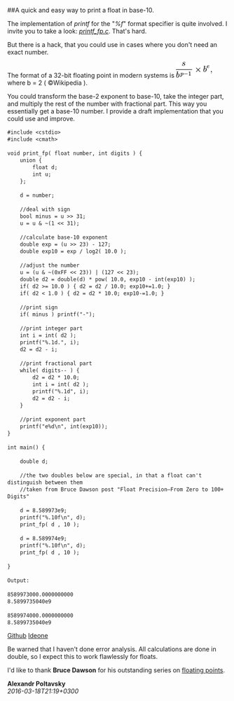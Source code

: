 
##A quick and easy way to print a float in base-10.

  The implementation of *printf* for the "*%f*" format specifier is quite involved. 
  I invite you to take a look: [*printf_fp.c*](https://gcc.gnu.org/bugzilla/attachment.cgi?id=24137). That's hard.

  But there is a hack, that you could use in cases where you don't need an exact number.

  The format of a 32-bit floating point in modern systems is 
  ![float format](images/fp-format.png "Floating point number format") where b = 2 ( &copy;Wikipedia ).

  You could transform the base-2 exponent to base-10, take the integer part, and multiply the rest of the number with 
  fractional part. This way you essentially get a base-10 number. I provide a draft implementation that you could use
  and improve.

    
    #include <cstdio>
    #include <cmath>
    
    void print_fp( float number, int digits ) {
        union {
            float d;
            int u;
        };
        
        d = number;

        //deal with sign
        bool minus = u >> 31; 
        u = u & ~(1 << 31); 
        
        //calculate base-10 exponent
        double exp = (u >> 23) - 127;
        double exp10 = exp / log2( 10.0 );

        //adjust the number 
        u = (u & ~(0xFF << 23)) | (127 << 23);
        double d2 = double(d) * pow( 10.0, exp10 - int(exp10) ); 
        if( d2 >= 10.0 ) { d2 = d2 / 10.0; exp10+=1.0; }
        if( d2 < 1.0 ) { d2 = d2 * 10.0; exp10-=1.0; }

        //print sign
        if( minus ) printf("-");

        //print integer part
        int i = int( d2 );
        printf("%.1d.", i);
        d2 = d2 - i;

        //print fractional part
        while( digits-- ) { 
            d2 = d2 * 10.0;
            int i = int( d2 );
            printf("%.1d", i);
            d2 = d2 - i;
        }

        //print exponent part
        printf("e%d\n", int(exp10));
    }

    int main() {

        double d;

        //the two doubles below are special, in that a float can't distinguish between them
        //taken from Bruce Dawson post "Float Precision–From Zero to 100+ Digits"

        d = 8.589973e9;
        printf("%.10f\n", d);
        print_fp( d , 10 );

        d = 8.589974e9;
        printf("%.10f\n", d);
        print_fp( d , 10 );

    }

    Output:

    8589973000.0000000000
    8.5899735040e9

    8589974000.0000000000
    8.5899735040e9

  [Github](https://github.com/alexpolt/poetry/blob/master/print-fp.cpp) [Ideone](http://ideone.com/QO1fU5)

  Be warned that I haven't done error analysis. All calculations are done in double, 
  so I expect this to work flawlessly for floats.

  I'd like to thank **Bruce Dawson** for his outstanding series on 
  [floating points](https://randomascii.wordpress.com/category/floating-point/).

  **Alexandr Poltavsky**  
  *2016-03-18T21:19+0300*

